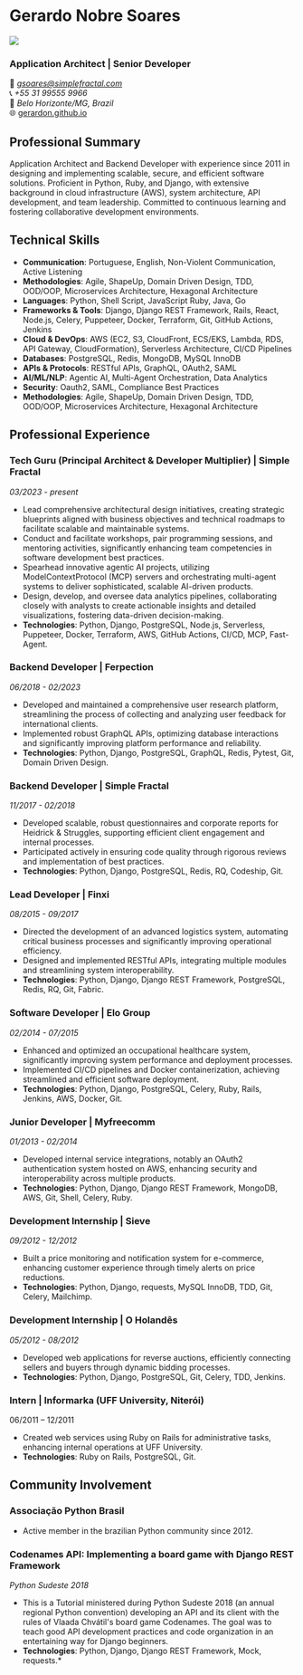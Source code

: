 # Gerardo Nobre Soares

![](http://gravatar.com/userimage/22594948/8c158d4643e3582cd1826d22e83978b0.jpg?size=200)

### Application Architect | Senior Developer
📧 *[gsoares@simplefractal.com](mailto:gsoares@simplefractal.com)*   
📞 *+55 31 99555 9966*   
📍 *Belo Horizonte/MG, Brazil*   
🌐 [gerardon.github.io](https://gerardon.github.io/)

## Professional Summary

Application Architect and Backend Developer with experience since 2011 in designing and implementing scalable, secure, and efficient software solutions. Proficient in Python, Ruby, and Django, with extensive background in cloud infrastructure (AWS), system architecture, API development, and team leadership. Committed to continuous learning and fostering collaborative development environments.

## Technical Skills
- **Communication**: Portuguese, English, Non-Violent Communication, Active Listening
- **Methodologies**: Agile, ShapeUp, Domain Driven Design, TDD, OOD/OOP, Microservices Architecture, Hexagonal Architecture
- **Languages**: Python, Shell Script, JavaScript Ruby, Java, Go
- **Frameworks & Tools**: Django, Django REST Framework, Rails, React, Node.js, Celery, Puppeteer, Docker, Terraform, Git, GitHub Actions, Jenkins
- **Cloud & DevOps**: AWS (EC2, S3, CloudFront, ECS/EKS, Lambda, RDS, API Gateway, CloudFormation), Serverless Architecture, CI/CD Pipelines
- **Databases**: PostgreSQL, Redis, MongoDB, MySQL InnoDB
- **APIs & Protocols**: RESTful APIs, GraphQL, OAuth2, SAML
- **AI/ML/NLP**: Agentic AI, Multi-Agent Orchestration, Data Analytics
- **Security**: Oauth2, SAML, Compliance Best Practices
- **Methodologies**: Agile, ShapeUp, Domain Driven Design, TDD, OOD/OOP, Microservices Architecture, Hexagonal Architecture


## Professional Experience

### Tech Guru (Principal Architect & Developer Multiplier) | Simple Fractal
*03/2023 - present*

- Lead comprehensive architectural design initiatives, creating strategic blueprints aligned with business objectives and technical roadmaps to facilitate scalable and maintainable systems.
- Conduct and facilitate workshops, pair programming sessions, and mentoring activities, significantly enhancing team competencies in software development best practices.
- Spearhead innovative agentic AI projects, utilizing ModelContextProtocol (MCP) servers and orchestrating multi-agent systems to deliver sophisticated, scalable AI-driven products.
- Design, develop, and oversee data analytics pipelines, collaborating closely with analysts to create actionable insights and detailed visualizations, fostering data-driven decision-making.    
- **Technologies**: Python, Django, PostgreSQL, Node.js, Serverless, Puppeteer, Docker, Terraform, AWS, GitHub Actions, CI/CD, MCP, Fast-Agent.


### Backend Developer | Ferpection
*06/2018 - 02/2023*

- Developed and maintained a comprehensive user research platform, streamlining the process of collecting and analyzing user feedback for international clients.
- Implemented robust GraphQL APIs, optimizing database interactions and significantly improving platform performance and reliability.    
- **Technologies**: Python, Django, PostgreSQL, GraphQL, Redis, Pytest, Git, Domain Driven Design.


### Backend Developer | Simple Fractal
*11/2017 - 02/2018*
- Developed scalable, robust questionnaires and corporate reports for Heidrick & Struggles, supporting efficient client engagement and internal processes.
- Participated actively in ensuring code quality through rigorous reviews and implementation of best practices.    
- **Technologies**: Python, Django, PostgreSQL, Redis, RQ, Codeship, Git.


### Lead Developer | Finxi
*08/2015 - 09/2017*

- Directed the development of an advanced logistics system, automating critical business processes and significantly improving operational efficiency.
- Designed and implemented RESTful APIs, integrating multiple modules and streamlining system interoperability.    
- **Technologies**: Python, Django, Django REST Framework, PostgreSQL, Redis, RQ, Git, Fabric.


### Software Developer | Elo Group
*02/2014 - 07/2015*

- Enhanced and optimized an occupational healthcare system, significantly improving system performance and deployment processes.
- Implemented CI/CD pipelines and Docker containerization, achieving streamlined and efficient software deployment.    
- **Technologies**: Python, Django, PostgreSQL, Celery, Ruby, Rails, Jenkins, AWS, Docker, Git.


### Junior Developer | Myfreecomm
*01/2013 - 02/2014*

- Developed internal service integrations, notably an OAuth2 authentication system hosted on AWS, enhancing security and interoperability across multiple products.    
- **Technologies**: Python, Django, Django REST Framework, MongoDB, AWS, Git, Shell, Celery, Ruby.


### Development Internship | Sieve
*09/2012 - 12/2012*

- Built a price monitoring and notification system for e-commerce, enhancing customer experience through timely alerts on price reductions.    
- **Technologies**: Python, Django, requests, MySQL InnoDB, TDD, Git, Celery, Mailchimp.


### Development Internship | O Holandês
*05/2012 - 08/2012*

- Developed web applications for reverse auctions, efficiently connecting sellers and buyers through dynamic bidding processes.    
- **Technologies**: Python, Django, PostgreSQL, Git, Celery, TDD, Jenkins.

### Intern | Informarka (UFF University, Niterói)

06/2011 – 12/2011

- Created web services using Ruby on Rails for administrative tasks, enhancing internal operations at UFF University.    
- **Technologies**: Ruby on Rails, PostgreSQL, Git.


## Community Involvement

### Associação Python Brasil
- Active member in the brazilian Python community since 2012.

### Codenames API: Implementing a board game with Django REST Framework
*Python Sudeste 2018*

- This is a Tutorial ministered during Python Sudeste 2018 (an annual regional Python convention) developing an API and its client with the rules of Vlaada Chvátil's board game Codenames. The goal was to teach good API development practices and code organization in an entertaining way for Django beginners.    
- **Technologies**: Python, Django, Django REST Framework, Mock, requests.*

